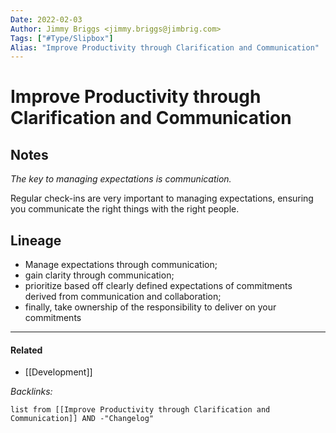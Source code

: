 ```yaml
---
Date: 2022-02-03
Author: Jimmy Briggs <jimmy.briggs@jimbrig.com>
Tags: ["#Type/Slipbox"]
Alias: "Improve Productivity through Clarification and Communication"
---
```


# Improve Productivity through Clarification and Communication



## Notes

*The key to managing expectations is communication.* 

Regular check-ins are very important to managing expectations, ensuring you communicate the right things with the right people.


## Lineage

- Manage expectations through communication; 
- gain clarity through communication; 
- prioritize based off clearly defined expectations of commitments derived from communication and collaboration;
- finally, take ownership of the responsibility to deliver on your commitments 



***

#### Related

- [[Development]]

*Backlinks:*

```dataview
list from [[Improve Productivity through Clarification and Communication]] AND -"Changelog"
```
